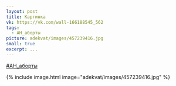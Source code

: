 ```yaml
---
layout: post
title: Картинка
vk: https://vk.com/wall-166188545_562
tags:
  - АН_аборты
picture: adekvat/images/457239416.jpg
small: true
excerpt: ...
---
```

[#АН_аборты](poisk.html#АН_аборты)

{% include image.html image="adekvat/images/457239416.jpg" %}
